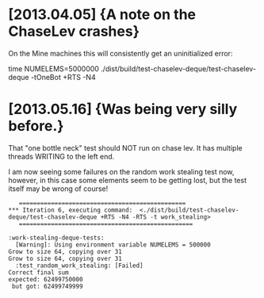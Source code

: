 

[2013.04.05] {A note on the ChaseLev crashes}
=============================================

On the Mine machines this will consistently get an uninitialized
error:

   time NUMELEMS=5000000 ./dist/build/test-chaselev-deque/test-chaselev-deque -tOneBot +RTS -N4

[2013.05.16] {Was being very silly before.}
===========================================

That "one bottle neck" test should NOT run on chase lev.  It has
multiple threads WRITING to the left end.

I am now seeing some failures on the random work stealing test now,
however, in this case some elements seem to be getting lost, but the
test itself may be wrong of course!

       ===============================================
	*** Iteration 6, executing command:  <./dist/build/test-chaselev-deque/test-chaselev-deque +RTS -N4 -RTS -t work_stealing>
       =================================================

    :work-stealing-deque-tests:
      [Warning]: Using environment variable NUMELEMS = 500000
    Grow to size 64, copying over 31
    Grow to size 64, copying over 31
      :test_random_work_stealing: [Failed]
    Correct final sum
    expected: 62499750000
     but got: 62499749999

